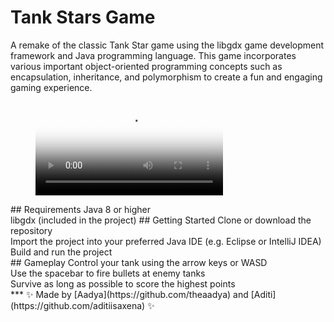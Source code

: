 # Tank Stars Game
A remake of the classic Tank Star game using the libgdx game development framework and Java programming language. This game incorporates various important object-oriented programming concepts such as encapsulation, inheritance, and polymorphism to create a fun and engaging gaming experience.
<figure class="video_container">
  <video controls="true" allowfullscreen="true" poster="path/to/poster_image.png">
    <source src="VID-20221221-WA0016.mp4" type="video/mp4">
  </video>
</figure>
## Requirements
Java 8 or higher<br>
libgdx (included in the project)
## Getting Started
Clone or download the repository<br>
Import the project into your preferred Java IDE (e.g. Eclipse or IntelliJ IDEA)<br>
Build and run the project<br>
## Gameplay
Control your tank using the arrow keys or WASD<br>
Use the spacebar to fire bullets at enemy tanks<br>
Survive as long as possible to score the highest points<br>
***
✨ Made by [Aadya](https://github.com/theaadya) and [Aditi](https://github.com/aditiisaxena) ✨
